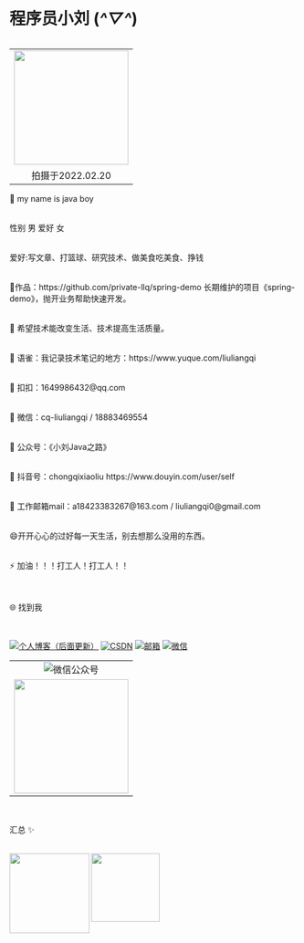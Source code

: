 # 程序员小刘 (*^▽^*)
<table align="right" width="100%" border="0" cellspacing="0" cellpadding="0">
    <tr>
      <td align="center"><img src="https://xingqiu-tuchuang-1256524210.cos.ap-shanghai.myqcloud.com/2403/c8dc4beebba496300b7e1a73a9378a6.jpg" width="200"/> </td>
    </tr>
    <tr>
      <td align="center">拍摄于2022.02.20</td>
    </tr>
</table>
<table> 🔭 my name is java boy </table>
<table>性别 男  爱好 女 </table>
<table> 爱好:写文章、打篮球、研究技术、做美食吃美食、挣钱</table>
<table> 🏡作品：https://github.com/private-llq/spring-demo  长期维护的项目《spring-demo》，抛开业务帮助快速开发。</table>
<table>🌱 希望技术能改变生活、技术提高生活质量。</table>
<table> 👯 语雀：我记录技术笔记的地方：https://www.yuque.com/liuliangqi
<table> 👬 扣扣：1649986432@qq.com</table>
<table> 💬 微信：cq-liuliangqi  /  18883469554 </table>
<table> 💬 公众号：《小刘Java之路》</table>
<table> 💬 抖音号：chongqixiaoliu https://www.douyin.com/user/self </table>
<table> 💬 工作邮箱mail：a18423383267@163.com / liuliangqi0@gmail.com </table>    
<table> 😄开开心心的过好每一天生活，别去想那么没用的东西。</table>
<table> ⚡ 加油！！！打工人！打工人！！</table>
<table></table>      
<table>🌐 找到我</table> 
<table></table>       
<a href=""><img alt="个人博客（后面更新）" src=""/></a> 
<a href="https://blog.csdn.net/weixin_55604133?type=blog"><img alt="CSDN" src="https://img.shields.io/badge/CSDN-%E7%A8%8B%E5%BA%8F%E5%91%98%E5%B0%8F%E5%B0%8F%E5%88%98-brightgreen"/></a> 
<a href="https://mail.163.com/"><img alt="邮箱" src="https://img.shields.io/badge/%E9%82%AE%E7%AE%B1-a18423383267%40163.com-brightgreen"/></a> 
<a href="https://wx.qq.com/index.php"><img alt="微信" src="https://img.shields.io/badge/%E5%BE%AE%E4%BF%A1-cq--liuliangqi-brightgreen"/></a>

<table width="100%" border="0" cellspacing="0" cellpadding="0">
  <tr>
    <td align="center"><img alt="微信公众号" src="https://img.shields.io/badge/%E5%BE%AE%E4%BF%A1%E5%85%AC%E4%BC%97%E5%8F%B7-%E5%B0%8F%E5%88%98Java%E4%B9%8B%E8%B7%AF-brightgreen"/></td>
  </tr>
  <tr>
    <td align="center"><img align="center" src="https://xingqiu-tuchuang-1256524210.cos.ap-shanghai.myqcloud.com/2403/qrcode_for_gh_e916e19a7f3a_430.jpg" width="200"/></td>
  </tr>
</table>    
<table></table>
<table></table>   
<table>  汇总 ✨</table>    
<img align="left" height="140px" src="https://github-readme-stats.vercel.app/api?username=private-llq&hide_title=true&hide_border=true&show_icons=true&include_all_commits=true&line_height=21&bg_color=0,EC6C6C,FFD479,FFFC79,73FA79&theme=graywhite&locale=cn" />
<img align="left" height="120px" src="https://github-readme-stats.vercel.app/api/top-langs/?username=private-llq&hide_title=true&hide_border=true&layout=compact&bg_color=0,73FA79,73FDFF,D783FF&theme=graywhite&locale=cn" />
    


